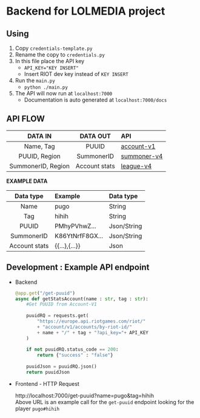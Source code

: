 # Backend for LOLMEDIA project

## Using

1. Copy `credentials-template.py`
2. Rename the copy to `credentials.py`
3. In this file place the API key 
    * `API_KEY="KEY INSERT"`
    * Insert RIOT dev key instead of `KEY INSERT`
4. Run the `main.py`
    * `python ./main.py`
5. The API will now run at `localhost:7000`
    * Documentation is auto generated at `localhost:7000/docs`

## API FLOW

|DATA IN|DATA OUT|API|
|:--:|:--:|:-|
|Name, Tag|PUUID|[account-v1](https://developer.riotgames.com/apis#account-v1)|
|PUUID, Region|SummonerID|[summoner-v4](https://developer.riotgames.com/apis#summoner-v4)|
|SummonerID, Region|Account stats|[league-v4](https://developer.riotgames.com/apis#league-v4)|


**EXAMPLE DATA**

|Data type|Example|Data type|
|:-:|:-|:-|
|Name|pugo|String|
|Tag|hihih|String|
|PUUID|PMhyPVhwZ...|Json/String|
|SummonerID|K86YtNrfF8GX...|Json/String|
|Account stats|{{...},{...}}|Json|

## Development : Example API endpoint 

* Backend
    ```py
    @app.get("/get-puuid")
    async def getStatsAccount(name : str, tag : str):
        #Get PUUID from Account-V1
        
        puuidRQ = requests.get(
            "https://europe.api.riotgames.com/riot/"
            + "account/v1/accounts/by-riot-id/"
            + name + "/" + tag + "?api_key="+ API_KEY
        )
        
        if not puuidRQ.status_code == 200:
            return {"success" : "false"}
        
        puuidJson = puuidRQ.json()
        return puuidJson
    ```

* Frontend - HTTP Request

    http://localhost:7000/get-puuid?name=pugo&tag=hihih  
    Above URL is an example call for the `get-puuid` endpoint looking for the player `pugo#hihih`
